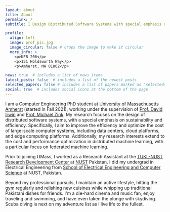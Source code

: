 ```yaml
---
layout: about
title: About
permalink: /
subtitle: I Design Distributed Software Systems with special emphasis on Sustainability

profile:
  align: left
  image: prof_pic.jpg 
  image_circular: false # crops the image to make it circular
  more_info: >
    <p>KEB 206</p>
    <p>151 Holdsworth Way</p>
    <p>Amherst, MA 01002</p>

news: true  # includes a list of news items
latest_posts: false  # includes a list of the newest posts
selected_papers: false # includes a list of papers marked as "selected={true}"
social: true  # includes social icons at the bottom of the page
---
```


I am a Computer Engineering PhD student at <a href="https://www.umass.edu/engineering/electrical-and-computer-engineering">University of Massachusetts Amherst</a> (started in Fall 2021), working under the supervision of <a href="https://www.davidirwin.info">Prof. David Irwin</a> and <a href="https://www.mikezink.net">Prof. Michael Zink</a>. My research focuses on the design of distributed software systems, with a special emphasis on sustainability and efficiency. Specifically, I aim to improve the efficiency and optimize the cost of large-scale computer systems, including data centers, cloud platforms, and edge computing platforms. Additionally, my research interests extend to the cost and performance optimization in distributed machine learning, with a particular focus on federated machine learning. 

Prior to joining UMass, I worked as a Research Assistant at the <a href="https://tukl.seecs.nust.edu.pk">TUKL-NUST Research Development Center </a> at <a href="https://nust.edu.pk">NUST</a> Pakistan. I did my undergrad in Electrical Engineering from <a href="https://seecs.nust.edu.pk">School of Electrical Engineering and Computer Science</a> at NUST, Pakistan.

Beyond my professional pursuits, I maintain an active lifestyle, hitting the gym regularly and relishing new cuisines while whipping up traditional Pakistani dishes for friends. I'm a die-hard cinema and music fan, enjoy traveling and swimming, and have even taken the plunge with skydiving. Scuba diving is next on my adventure list as I live life to the fullest.
